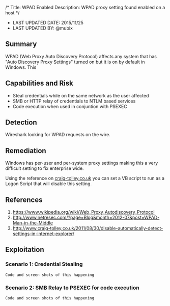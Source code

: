 /*
Title: WPAD Enabled
Description: WPAD proxy setting found enabled on a host
*/

- LAST UPDATED DATE: 2015/11/25
- LAST UPDATED BY: @mubix

## Summary

WPAD (Web Proxy Auto Discovery Protocol) affects any system that has "Auto Discovery Proxy Settings" turned on but it is on by default in Windows. This 

## Capabilities and Risk

- Steal credentials while on the same network as the user affected
- SMB or HTTP relay of credentials to NTLM based services
- Code execution when used in conjuntion with PSEXEC

## Detection

Wireshark looking for WPAD requests on the wire. 

## Remediation

Windows has per-user and per-system proxy settings making this a very difficult setting to fix enterprise wide. 

Using the reference on [craig-tolley.co.uk](http://www.craig-tolley.co.uk/2011/08/30/disable-automatically-detect-settings-in-internet-explorer/) you can set a VB script to run as a Logon Script that will disable this setting.

## References

1. https://www.wikipedia.org/wiki/Web_Proxy_Autodiscovery_Protocol
2. http://www.netresec.com/?page=Blog&month=2012-07&post=WPAD-Man-in-the-Middle
3. http://www.craig-tolley.co.uk/2011/08/30/disable-automatically-detect-settings-in-internet-explorer/

## Exploitation

### Scenario 1: Credential Stealing

```
Code and screen shots of this happening
```

### Scenario 2: SMB Relay to PSEXEC for code execution

```
Code and screen shots of this happening
```
